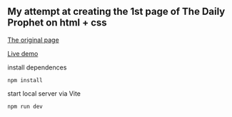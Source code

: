 ## My attempt at creating the 1st page of The Daily Prophet on html + css

[The original page](https://i.ibb.co/Nx17wQ7/premium-gallery-01-the-daily-prophet-bulgaria-ireland-print-scaled.jpg)

[Live demo](https://k-sitnikova.github.io/the_Daily_Prophet/)

install dependences
```
npm install
```

start local server via Vite
```
npm run dev
```
